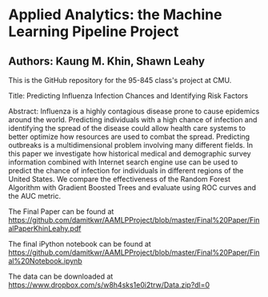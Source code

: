 # Applied Analytics: the Machine Learning Pipeline Project
## Authors: Kaung M. Khin, Shawn Leahy

This is the GitHub repository for the 95-845 class's project at CMU.

Title: Predicting Influenza Infection Chances and Identifying Risk Factors

Abstract: 
Influenza is a highly contagious disease prone to cause epidemics around the world.  Predicting individuals with a high chance of infection and identifying the spread of the disease could allow health care systems to better optimize how resources are used to combat the spread.  Predicting outbreaks is a multidimensional problem involving many different fields.  In this paper we investigate how historical medical and demographic survey information combined with Internet search engine use can be used to predict the chance of infection for individuals in different regions of the United States.  We compare the effectiveness of the Random Forest Algorithm with Gradient Boosted Trees and evaluate using ROC curves and the AUC metric.    


The Final Paper can be found at https://github.com/damitkwr/AAMLPProject/blob/master/Final%20Paper/FinalPaperKhinLeahy.pdf 

The final iPython notebook can be found at https://github.com/damitkwr/AAMLPProject/blob/master/Final%20Paper/Final%20Notebook.ipynb

The data can be downloaded at https://www.dropbox.com/s/w8h4sks1e0i2trw/Data.zip?dl=0
